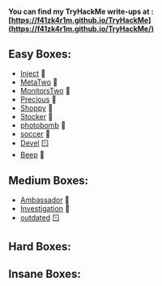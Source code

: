 #### You can find my TryHackMe write-ups at : [https://f41zk4r1m.github.io/TryHackMe](https://f41zk4r1m.github.io/TryHackMe/)



## Easy Boxes:

  - [Inject](https://f41zk4r1m.github.io/HackTheBox/Inject) 🐧
  - [MetaTwo](https://f41zk4r1m.github.io/HackTheBox/MetaTwo) 🐧
  - [MonitorsTwo](https://f41zk4r1m.github.io/HackTheBox/MonitorsTwo) 🐧
  - [Precious](https://f41zk4r1m.github.io/HackTheBox/Precious) 🐧
  - [Shoppy](https://f41zk4r1m.github.io/HackTheBox/Shoppy) 🐧
  - [Stocker](https://f41zk4r1m.github.io/HackTheBox/Stocker) 🐧
  - [photobomb](https://f41zk4r1m.github.io/HackTheBox/photobomb) 🐧
  - [soccer](https://f41zk4r1m.github.io/HackTheBox/soccer) 🐧
  - [Devel](https://f41zk4r1m.github.io/HackTheBox/Devel) 🪟
  - [Beep](https://f41zk4r1m.github.io/HackTheBox/Beep) 🐧



## Medium Boxes:

 
  - [Ambassador](https://f41zk4r1m.github.io/HackTheBox/Ambassador) 🐧
  - [Investigation](https://f41zk4r1m.github.io/HackTheBox/Investigation) 🐧
  - [outdated](https://f41zk4r1m.github.io/HackTheBox/outdated) 🪟

## Hard Boxes:

 
## Insane Boxes:
